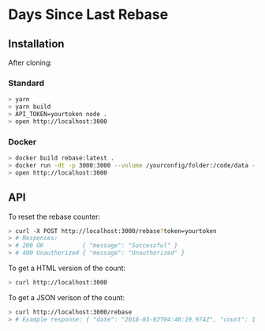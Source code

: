 # Days Since Last Rebase

## Installation

After cloning:

### Standard

```sh
> yarn
> yarn build
> API_TOKEN=yourtoken node .
> open http://localhost:3000
```

### Docker

```sh
> docker build rebase:latest .
> docker run -dt -p 3000:3000 --volume /yourconfig/folder:/code/data --env API_TOKEN=yourtoken --restart=always --name rebase rebase:latest
> open http://localhost:3000
```

## API

To reset the rebase counter:

```sh
> curl -X POST http://localhost:3000/rebase?token=yourtoken
> # Responses:
> # 200 OK           { "message": "Successful" }
> # 400 Unauthorized { "message": "Unauthorized" }
```

To get a HTML version of the count:

```sh
> curl http://localhost:3000
```

To get a JSON verison of the count:

```sh
> curl http://localhost:3000/rebase
> # Example response: { "date": "2018-03-02T04:46:19.974Z", "count": 1 }
```
